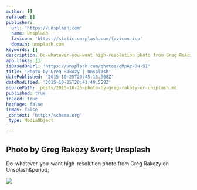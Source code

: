 ```yaml
---
author: []
related: []
publisher:
  url: 'https://unsplash.com'
  name: Unsplash
  favicon: 'https://static.unsplash.com/favicon.ico'
  domain: unsplash.com
keywords: []
description: Do-whatever-you-want high-resolution photo from Greg Rakozy on Unsplash.
app_links: []
isBasedOnUrl: 'https://unsplash.com/photos/oMpAz-DN-9I'
title: 'Photo by Greg Rakozy | Unsplash'
datePublished: '2015-10-25T20:45:15.568Z'
dateModified: '2015-10-25T20:41:48.558Z'
sourcePath: _posts/2015-10-25-photo-by-greg-rakozy-or-unsplash.md
published: true
inFeed: true
hasPage: false
inNav: false
_context: 'http://schema.org'
_type: MediaObject

---
```

<article style=""><h1>Photo by Greg Rakozy &amp;vert; Unsplash</h1><p>Do-whatever-you-want high-resolution photo from Greg Rakozy on Unsplash&amp;period;</p><img src="http://images.unsplash.com/photo-1444703686981-a3abbc4d4fe3?q=80&amp;fm=jpg&amp;w=1080&amp;fit=max&amp;s=fca809183a1cbabd73081ef2d53975de" /></article>